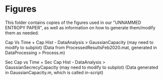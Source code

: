 # Figures 
This folder contains copies of the figures used in our "UNNAMMED ENTROPY PAPER",
as well as information on how to generate them/modify them as needed.

Cap Vs Time + Cap Hist - DataAnalysis > GaussianCapacity (may need to modify to subplot)
    (Data from ProcessedResultsFeb2020.mat, generated in DataProcessing > Process.m)

Sec Cap vs Time + Sec Cap Hist - DataAnalysis > GaussianSecrecyCapacity (may need to modify to subplot)
    (Data generated in GaussianCapacity.m, which is called in-script)